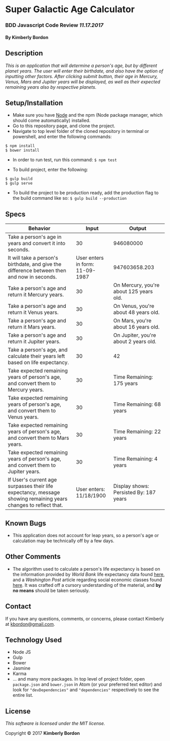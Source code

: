 # Super Galactic Age Calculator
### BDD Javascript Code Review _11.17.2017_
#### By Kimberly Bordon

## Description
_This is an application that will determine a person's age, but by different planet years. The user will enter their birthdate, and also have the option of inputting other factors. After clicking submit button, their age in Mercury, Venus, Mars and Jupiter years will be displayed, as well as their expected remaining years also by respective planets._

## Setup/Installation
* Make sure you have [Node](https://nodejs.org/en/download/) and the npm (Node package manager, which should come automatically) installed.
* Go to this repository page, and clone the project.
* Navigate to top level folder of the cloned repository in terminal or powershell, and enter the following commands:
```
$ npm install
$ bower install
```
* In order to run test, run this command: `$ npm test`

* To build project, enter the following:
```
$ gulp build
$ gulp serve
```

* To build the project to be production ready, add the production flag to the build command like so:
`$ gulp build --production`


## Specs
|Behavior | Input | Output|
|-|-|-|
| Take a person's age in years and convert it into seconds. | 30 | 946080000 |
| It will take a person's birthdate, and give the difference between then and now in seconds.| User enters in form: <br>11-09-1987 | 947603658.203 |
| Take a person's age and return it Mercury years. | 30 | On Mercury, you're about 125 years old. |
| Take a person's age and return it Venus years. |30 | On Venus, you're about 48 years old. |
| Take a person's age and return it Mars years. |30 | On Mars, you're about 16 years old. |
| Take a person's age and return it Jupiter years. |30 | On Jupiter, you're about 2 years old. |
| Take a person's age, and calculate their years left based on life expectancy. | 30 | 42 |
| Take expected remaining years of person's age, and convert them to Mercury years. | 30 | Time Remaining: 175 years |
| Take expected remaining years of person's age, and convert them to Venus years. | 30 | Time Remaining: 68 years |
| Take expected remaining years of person's age, and convert them to Mars years. | 30 | Time Remaining: 22 years |
| Take expected remaining years of person's age, and convert them to Jupiter years. | 30 | Time Remaining: 4 years |
| If User's current age surpasses their life expectancy, message showing remaining years changes to reflect that. | User enters: <br> 11/18/1900 | Display shows: <br> Persisted By: 187 years |



## Known Bugs
* This application does not account for leap years, so a person's age or calculation may be technically off by a few days.

## Other Comments
* The algorithm used to calculate a person's life expectancy is based on the information provided by *World Bank* life expectancy data found [here](https://www.google.com/publicdata/explore?ds=d5bncppjof8f9_&ctype=l&strail=false&bcs=d&nselm=h&met_y=sp_dyn_le00_in&scale_y=lin&ind_y=false&rdim=region&idim=country:USA:JPN:CAN&ifdim=region&tdim=true&hl=en&dl=en&ind=false), and a *Washington Post* article regarding social economic classes found [here](https://www.washingtonpost.com/news/wonk/wp/2015/09/18/the-government-is-spending-more-to-help-rich-seniors-than-poor-ones/?utm_term=.65d3af6ceef9). It was crafted off a cursory understanding of the material, and **by no means** should be taken seriously.

## Contact
If you have any questions, comments, or concerns, please contact Kimberly at [kbordon@gmail.com](mailto:kbordon@gmail.com).

## Technology Used
* Node JS
* Gulp
* Bower
* Jasmine
* Karma
* ... and many more packages. In top level of project folder, open `package.json` and `bower.json` in Atom (or your preferred text editor) and look for `"devDependencies"` and `"dependencies"` respectively to see the entire list.

## License
*This software is licensed under the MIT license.*

Copyright © 2017 **Kimberly Bordon**
